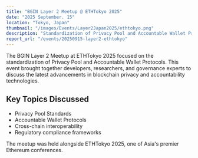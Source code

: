 ```yaml
---
title: "BGIN Layer 2 Meetup @ ETHTokyo 2025"
date: "2025 September. 15"
location: "Tokyo, Japan"
thumbnail: "/images/Events/Layer2Japan2025/ethtokyo.png"
description: "Standardization of Privacy Pool and Accountable Wallet Protocols at ETHTokyo 2025"
report_url: "/events/20250915-layer2-ethtokyo"
---
```


The BGIN Layer 2 Meetup at ETHTokyo 2025 focused on the standardization of Privacy Pool and Accountable Wallet Protocols. This event brought together developers, researchers, and governance experts to discuss the latest advancements in blockchain privacy and accountability technologies.

## Key Topics Discussed

- Privacy Pool Standards
- Accountable Wallet Protocols
- Cross-chain interoperability
- Regulatory compliance frameworks

The meetup was held alongside ETHTokyo 2025, one of Asia's premier Ethereum conferences.